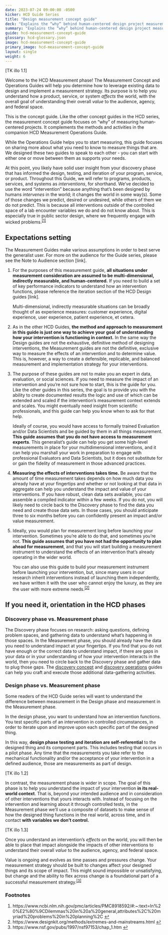 ```yaml
---
date: 2023-07-24 09:00:00 -0500
kicker: HCD Guide Series
title: "Design measurement concept guide"
deck: "Explains the “why” behind human-centered design project measurement"
summary: "Explains the “why” behind human-centered design project measurement"
guide: hcd-measurement-concept-guide
glossary: hcd-glossary.json
image: hcd-measurement-concept-guide
primary_image: hcd-measurement-concept-guide
layout: single
weight: 6
---
```


[TK illo 1.1]

Welcome to the HCD Measurement phase! The Measurement Concept and Operations Guides will help you determine how to leverage existing data to design and implement a measurement strategy. Its purpose is to help you understand how a product, service, or system *affects* the world, with the overall goal of understanding their overall *value* to the audience, agency, and federal space.

This is the concept guide. Like the other concept guides in the HCD series, the measurement concept guide focuses on “why” of measuring human-centered projects. It complements the methods and activities in the companion HCD Measurement Operations Guide. 

While the Operations Guide helps you to start measuring, this guide focuses on sharing more about what you need to know to measure things that are. We designed these two guides to speak to each other - you can start with either one or move between them as supports your needs.

At this point, you likely have solid user insight from your discovery phase that has informed the design, testing, and iteration of your program, service, or product. Throughout this Guide, we will refer to programs, products, services, and systems as *interventions*, for shorthand. We’ve decided to use the word “intervention” because anything that’s been designed by humans *intervenes* in the world; it changes the world in some way(s). Some of those changes we predict, desired or undesired, while others of them we do not predict. This is because all interventions outside of the controlled space of a lab encounter variables we do and do not know about. This is especially true in public sector design, where we frequently engage with wicked problems.<sup><a aria-describedby="footnote-label" href="#fn1" id="footnotes-ref1">[1]</a></sup>

## Expectations setting

The Measurement Guides make various assumptions in order to best serve the generalist user. For more on the audience for the Guide series, please see the Note to Audience section [link].

1. For the purposes of this measurement guide, **all situations under measurement consideration are assumed to be multi-dimensional, indirectly measurable, and human-centered.** If you need to build a set of key performance indicators to understand how an intervention functions, please reference the iteration section of the HCD Design guides [link].

   Multi-dimensional, indirectly measurable situations can be broadly thought of as experience measures: customer experience, digital experience, user experience, patient experience, et cetera. 

2. As in the other HCD Guides, **the method and approach to measurement in this guide is just one way to achieve your goal of understanding how your intervention is functioning in context.** In the same way the Design guides are not the exhaustive, definitive method of designing interventions, the Measurement guides are not the definitive, exclusive way to measure the effects of an intervention and to determine value. This is, however, a way to create a defensible, replicable, and balanced measurement and implementation strategy for your interventions. 

3. The purpose of these guides are not to make you an expert in data, evaluation, or social sciences. If you need to measure the impact of an intervention and you’re not sure how to start, this is the guide for you. Like the other guides in this series, the goal is to provide you with the ability to create documented results the logic and use of which can be extended and scaled if the intervention’s measurement context extends and scales. You might eventually need insight from scientific professionals, and this guide can help you know when to ask for that help.

   Ideally of course, you would have access to formally trained Evaluation and/or Data Scientists and be guided by them in all things measurement. **This guide assumes that you do not have access to measurement experts**. This generalist’s guide can help you get some high-level measurements in place for your multidimensional interventions, and it can help you marshall your work in preparation to engage with professional Evaluators and Data Scientists, but it does not substitute for or gain the fidelity of measurement in those advanced practices. 

4. **Measuring the effects of interventions takes time.** Be aware that the amount of time measurement takes depends on how much data you already have at your fingertips and whether or not looking at that data in aggregate can help you understand the impact and value of your interventions. If you have robust, clean data sets available, you can assemble a compiled indicator within a few weeks. If you do not, you will likely need to circle back to the Discovery phase to find the data you need and create those data sets. In those cases, you should anticipate three to six months before you can confidently present an impact and/or value measurement. 

5. Ideally, you would plan for measurement long before launching your intervention. Sometimes you’re able to do that, and sometimes you’re not. **This guide assumes that you have not had the opportunity to plan ahead for measurement**, and that you will start building a measurement instrument to understand the effects of an intervention that’s already operating in the wider world. 

    You can also use this guide to build your measurement instrument before launching your intervention, but, since many users in our research inherit interventions instead of launching them independently, we have written it with the user who cannot enjoy the luxury, as they are the user with more extreme needs.<sup><a aria-describedby="footnote-label" href="#fn2" id="footnotes-ref2">[2]</a></sup>

## If you need it, orientation in the HCD phases 

### Discovery phase vs. Measurement phase

The Discovery phase focuses on research: asking questions, defining problem spaces, and gathering data to understand what’s happening in those spaces. In the Measurement phase, you should already have the data you need to understand impact at your fingertips. If you find that you do not have enough or the correct data to understand impact, if there are gaps in your data or in your understanding of how your intervention interacts in the world, then you need to circle back to the Discovery phase and gather data to plug those gaps. The [discovery concept](https://digital.gov/guides/hcd/discovery-concepts/) and [discovery operations](https://digital.gov/guides/hcd/discovery-operations/) guides can help you craft and execute those additional data-gathering activities. 

### Design phase vs. Measurement phase

Some readers of the HCD Guide series will want to understand the difference between measurement in the Design phase and measurement in the Measurement phase.  

In the design phase, you want to understand how an intervention functions. You test specific parts of an intervention in controlled circumstances, in order to iterate upon and improve upon each specific part of the designed thing.

In this way, **design phase testing and iteration are self-referential** to the designed thing and its component parts. This includes testing that occurs in a pilot phase. Any time that the measurements you take refer to the mechanical functionality and/or the acceptance of your intervention in a defined audience, those are measurements as part of design.

[TK illo 1.2]

In contrast, the measurement phase is wider in scope. The goal of this phase is to help you understand the impact of your intervention **in its real-world context**. That is, beyond your intended audience and in consideration of other interventions that yours interacts with. Instead of focusing on the intervention and learning about it through controlled tests, in the Measurement phase we’ll use a composite of datasets to make sense of how the designed thing functions in the real world, across time, and in contact **with variables we don’t control.** 

[TK illo 1.3]

Once you understand an intervention’s *effects* on the world, you will then be able to place that impact alongside the impacts of other interventions to understand their overall *value* to the audience, agency, and federal space.

Value is ongoing and evolves as time passes and pressures change. Your measurement strategy should be built to changes affect your designed things and its scope of impact. This might sound impossible or unsatisfying, but change and the ability to flex across change is a foundational part of a successful measurement strategy.<sup><a aria-describedby="footnote-label" href="#fn3" id="footnotes-ref3">[3]</a></sup>


<footer>
<h3 id="footnote-label">Footnotes</h3>
<ol>
<li id="fn1">https://www.ncbi.nlm.nih.gov/pmc/articles/PMC8918592/#:~:text=In%20%E2%80%9CDilemmas%20in%20a%20general,attributes%2C%20myriad%20problems%20in%20planning%2C <a href="#footnotes-ref1" aria-label="Back to content">↩</a></li>
<li id="fn2">https://www.designkit.org/methods/extremes-and-mainstreams.html <a href="#footnotes-ref2" aria-label="Back to content">↩</a></li>
<li id="fn3">https://www.nsf.gov/pubs/1997/nsf97153/chap_1.htm <a href="#footnotes-ref3" aria-label="Back to content">↩</a></li>
</ol>
</footer>
